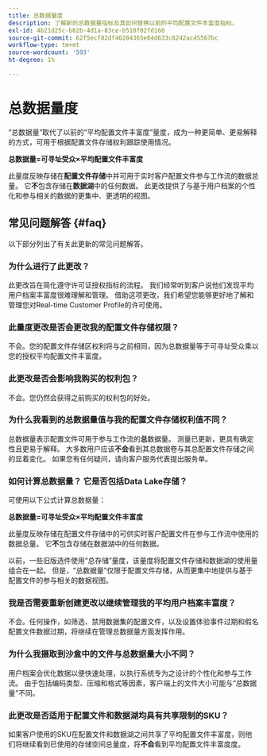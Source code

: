 ```yaml
---
title: 总数据量度
description: 了解新的总数据量指标及其如何替换以前的平均配置文件丰富度指标。
exl-id: 4b21d25c-b82b-4d1a-83ce-b510f02fd160
source-git-commit: 62f5ecf82df46284365e64d633c8242ac45567bc
workflow-type: tm+mt
source-wordcount: '593'
ht-degree: 1%

---
```


# 总数据量度

“总数据量”取代了以前的“平均配置文件丰富度”量度，成为一种更简单、更易解释的方式，可用于根据配置文件存储权利跟踪使用情况。

**总数据量=可寻址受众×平均配置文件丰富度**

此量度反映存储在&#x200B;**配置文件存储**&#x200B;中并可用于实时客户配置文件参与工作流的数据总量。 它&#x200B;**不**&#x200B;包含存储在&#x200B;**数据湖**&#x200B;中的任何数据。 此更改提供了与基于用户档案的个性化和参与相关的数据的更集中、更透明的视图。

## 常见问题解答 {#faq}

以下部分列出了有关此更新的常见问题解答。

### 为什么进行了此更改？

此更改旨在简化遵守许可证授权指标的流程。 我们经常听到客户说他们发现平均用户档案丰富度很难理解和管理。 借助这项更改，我们希望您能够更好地了解和管理您对Real-time Customer Profile的许可使用。

### 此量度更改是否会更改我的配置文件存储权限？

不会。您的配置文件存储区权利将与之前相同，因为总数据量等于可寻址受众乘以您的授权平均配置文件丰富度。

### 此更改是否会影响我购买的权利包？

不会。您仍然会获得之前购买的权利包的好处。

### 为什么我看到的总数据量值与我的配置文件存储权利值不同？

总数据量表示配置文件可用于参与工作流的&#x200B;**总**&#x200B;数据量。 测量已更新，更具有确定性且更易于解释。 大多数用户应该&#x200B;**不会**&#x200B;看到其总数据卷与其总配置文件存储之间的显着变化。 如果您有任何疑问，请向客户服务代表提出服务单。

### 如何计算总数据量？ 它是否包括Data Lake存储？

可使用以下公式计算总数据量：

**总数据量=可寻址受众×平均配置文件丰富度**

此量度反映存储在配置文件存储中的可供实时客户配置文件在参与工作流中使用的数据总量。 它&#x200B;**不**&#x200B;包含存储在数据湖中的任何数据。

以前，一些旧版选件使用“总存储”量度，该量度将配置文件存储和数据湖的使用量组合在一起。 但是，“总数据量”仅限于配置文件存储，从而更集中地提供与基于配置文件的参与相关的数据视图。

### 我是否需要重新创建更改以继续管理我的平均用户档案丰富度？

不会。任何操作，如筛选、禁用数据集的配置文件，以及设置体验事件过期和假名配置文件数据过期，将继续在管理总数据量方面发挥作用。

### 为什么我摄取到沙盒中的文件与总数据量大小不同？

用户档案会优化数据以便快速处理，以执行系统专为之设计的个性化和参与工作流。 由于包括编码类型、压缩和格式等因素，客户端上的文件大小可能与“总数据量”不同。

### 此更改是否适用于配置文件和数据湖均具有共享限制的SKU？

如果客户使用的SKU在配置文件和数据湖之间共享了平均配置文件丰富度，则他们将继续看到已使用的存储空间总量度，将&#x200B;**不会**&#x200B;看到平均配置文件丰富度度。
